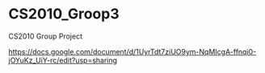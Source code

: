 # CS2010_Groop3
CS2010 Group Project

https://docs.google.com/document/d/1UyrTdt7ziUO9ym-NqMIcgA-ffnqi0-jOYuKz_UiY-rc/edit?usp=sharing
